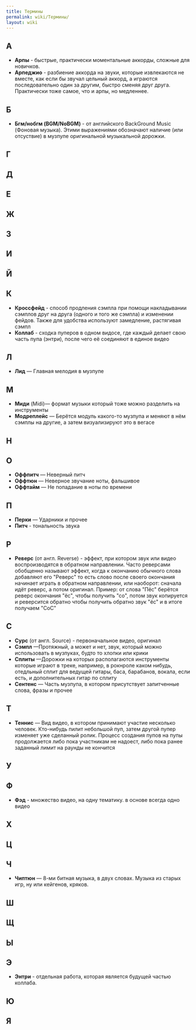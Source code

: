 ```yaml
---
title: Термины
permalink: wiki/Термины/
layout: wiki
---
```


## **А**

-   **Арпы** - быстрые, практически моментальные аккорды, сложные для
    новичков.
-   **Арпеджио** - разбиение аккорда на звуки, которые извлекаются не
    вместе, как если бы звучал цельный аккорд, а играются
    последовательно один за другим, быстро сменяя друг друга.
    Практически тоже самое, что и арпы, но медленнее.

## **Б**

-   **Бгм/нобгм (BGM/NoBGM)** - от английского BackGround Music (Фоновая
    музыка). Этими выражениями обозначают наличие (или отсуствие) в
    музпупе оригинальной музыкальной дорожки.

## 

## **Г**

## **Д**

## **Е**

## **Ж**

## **З**

## **И**

## **Й**

## **К**

-   **Кроссфейд** - способ продления сэмпла при помощи накладывании
    сэмплов друг на друга (одного и того же сэмпла) и изменении фейдов.
    Также для удобства используют замедление, растягивая сэмпл
-   **Коллаб** - сходка пуперов в одном видосе, где каждый делает свою
    часть пупа (энтри), после чего её соединяют в единое видео

## **Л**

-   **Лид** — Главная мелодия в музпупе

## **М**

-   **Миди** (Midi)— формат музыки который тоже можно разделить на
    инструменты
-   **Модреплейс** — Берётся модуль какого-то музпупа и меняют в нём
    сэмплы на другие, а затем визуализируют это в вегасе

## **Н**

## **О**

-   **Оффпитч** — Неверный питч
-   **Оффтюн** — Неверное звучание ноты, фальшивое
-   **Оффтайм** — Не попадание в ноты по времени

## **П**

-   **Перки** — Ударники и прочее
-   **Питч** - тональность звука

## **Р**

-   **Реверс** (от англ. Reverse) - эффект, при котором звук или видео
    воспроизводятся в обратном направлении. Часто реверсами обобщенно
    называют эффект, когда к окончанию обычного слова добавляют его
    "Реверс" то есть слово после своего окончания начинает играть в
    обратном направлении, или наоборот: сначала идёт реверс, а потом
    оригинал. Пример: от слова "Пёс" берётся реверс окончания "ёс",
    чтобы получить "со", потом звук копируется и реверсится обратно
    чтобы получить обратно звук "ёс" и в итоге получаем "СоС"

## **С**

-   **Сурс** (от англ. Source) - первоначальное видео, оригинал
-   **Сэмпл** —Протяжный, а может и нет, звук, который можно
    использовать в музпуках, будто то хлопки или крики
-   **Сплиты** —Дорожки на которых располагаются инструменты которые
    играют в треке, например, в рокнроле каком нибудь, отедльный сплит
    для ведущей гитары, баса, барабанов, вокала, если есть, и
    дополнительных гитар по сплиту
-   **Сентенс** — Часть музпупа, в котором присутствует запитченные
    слова, фразы и прочее

## **Т**

-   **Теннис** — Вид видео, в котором принимают участие несколько
    человек. Кто-нибудь пилит небольшой пуп, затем другой пупер изменяет
    уже сделанный ролик. Процесс создания пупов на пупы продолжается
    либо пока участникам не надоест, либо пока ранее заданный лимит на
    раунды не кончится

## **У**

## **Ф**

-   **Фэд** - множество видео, на одну тематику. в основе всегда одно
    видео

## **Х**

## **Ц**

## **Ч**

-   **Чиптюн** — 8-ми битная музыка, в двух словах. Музыка из старых
    игр, ну или кейгенов, кряков.

## **Ш**

## **Щ**

## **Ы**

## **Э**

-   **Энтри** - отдельная работа, которая является будущей частью
    коллаба.

## **Ю**

## **Я**
